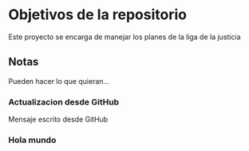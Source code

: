 # Objetivos de la repositorio

Este proyecto se encarga de manejar los planes de la liga de la justicia


## Notas
Pueden hacer lo que quieran...

### Actualizacion desde GitHub
Mensaje escrito desde GitHub

### Hola mundo
